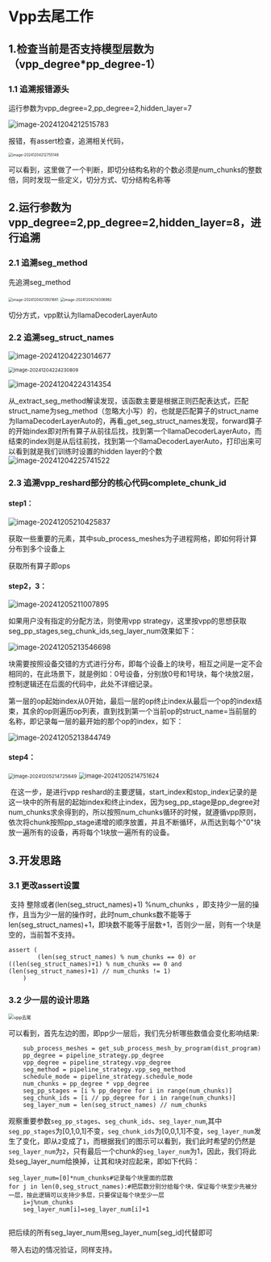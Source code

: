 # Vpp去尾工作

## 1.检查当前是否支持模型层数为（vpp_degree*pp_degree-1）

### 1.1 追溯报错源头

运行参数为vpp_degree=2,pp_degree=2,hidden_layer=7

![image-20241204212515783](images/image-20241204212515783.png)

报错，有assert检查，追溯相关代码，

<img src="images/image-20241204212755148.png" alt="image-20241204212755148" style="zoom: 50%;" />

可以看到，这里做了一个判断，即切分结构名称的个数必须是num_chunks的整数倍，同时发现一些定义，切分方式、切分结构名称等

## 2.运行参数为vpp_degree=2,pp_degree=2,hidden_layer=8，进行追溯

### 2.1 追溯seg_method

先追溯seg_method

<img src="images/image-20241204213921661.png" alt="image-20241204213921661" style="zoom: 50%;" />

<img src="images/image-20241204214306982.png" alt="image-20241204214306982" style="zoom:50%;" />

切分方式，vpp默认为llamaDecoderLayerAuto

### 2.2 追溯seg_struct_names

![image-20241204223014677](images/image-20241204223014677.png)

<img src="images/image-20241204224230809.png" alt="image-20241204224230809" style="zoom:67%;" />

![image-20241204224314354](images/image-20241204224314354.png)

​	从_extract_seg_method解读发现，该函数主要是根据正则匹配表达式，匹配struct_name为seg_method（忽略大小写）的，也就是匹配算子的struct_name为llamaDecoderLayerAuto的，再看_get_seg_struct_names发现，forward算子的开始index即对所有算子从前往后找，找到第一个llamaDecoderLayerAuto，而结束的index则是从后往前找，找到第一个llamaDecoderLayerAuto，打印出来可以看到就是我们训练时设置的hidden layer的个数![image-20241204225741522](images/image-20241204225741522.png)

### 2.3 追溯vpp_reshard部分的核心代码complete_chunk_id

#### step1：

![image-20241205210425837](images/image-20241205210425837.png)

​	获取一些重要的元素，其中sub_process_meshes为子进程网格，即如何将计算分布到多个设备上

获取所有算子即ops



#### step2，3：	

![image-20241205211007895](images/image-20241205211007895.png)

如果用户没有指定的分配方法，则使用vpp strategy，这里按vpp的思想获取seg_pp_stages,seg_chunk_ids,seg_layer_num效果如下：

![image-20241205213546698](images/image-20241205213546698.png)

​	块需要按照设备交错的方式进行分布，即每个设备上的块号，相互之间是一定不会相同的，在此场景下，就是例如：0号设备，分别放0号和1号块，每个块放2层，控制逻辑还在后面的代码中，此处不详细记录。

​	第一层的op起始index从0开始，最后一层的op终止index从最后一个op的index结束，其余的op则遍历op列表，直到找到第一个当前op的struct_name=当前层的名称，即记录每一层的最开始的那个op的index，如下：

![image-20241205213844749](images/image-20241205213844749.png)

#### step4：

<img src="images/image-20241205214725649.png" alt="image-20241205214725649" style="zoom:67%;" />

<img src="images/image-20241205214751624.png" alt="image-20241205214751624" style="zoom:80%;" />

​	在这一步，是进行vpp reshard的主要逻辑，start_index和stop_index记录的是这一块中的所有层的起始index和终止index，因为seg_pp_stage是pp_degree对num_chunks求余得到的，所以按照num_chunks循环的时候，就遵循vpp原则，依次将chunk按照pp_stage递增的顺序放置，并且不断循环，从而达到每个"0"块放一遍所有的设备，再将每个1块放一遍所有的设备。

## 3.开发思路



### 3.1 更改assert设置

​		支持 整除或者(len(seg_struct_names)+1) %num_chunks ，即支持少一层的操作，且当为少一层的操作时，此时num_chunks数不能等于len(seg_struct_names)+1，即块数不能等于层数+1，否则少一层，则有一个块是空的，当前暂不支持。

```
assert (
        (len(seg_struct_names) % num_chunks == 0) or ((len(seg_struct_names)+1) % num_chunks == 0 and (len(seg_struct_names)+1) // num_chunks != 1)
    )
```

### 3.2 少一层的设计思路

<img src="images/vpp去尾.png" alt="vpp去尾" style="zoom:65%;" />

​	可以看到，首先左边的图，即pp少一层后，我们先分析哪些数值会变化影响结果:

```
	sub_process_meshes = get_sub_process_mesh_by_program(dist_program)
    pp_degree = pipeline_strategy.pp_degree
    vpp_degree = pipeline_strategy.vpp_degree
    seg_method = pipeline_strategy.vpp_seg_method
    schedule_mode = pipeline_strategy.schedule_mode
    num_chunks = pp_degree * vpp_degree
    seg_pp_stages = [i % pp_degree for i in range(num_chunks)]
    seg_chunk_ids = [i // pp_degree for i in range(num_chunks)]
    seg_layer_num = len(seg_struct_names) // num_chunks
```

​	观察重要参数`seg_pp_stages`、`seg_chunk_ids`、`seg_layer_num`,其中`seg_pp_stages`为[0,1,0,1]不变，`seg_chunk_ids`为[0,0,1,1]不变，`seg_layer_num`发生了变化，即从`2`变成了`1`，而根据我们的图示可以看到，我们此时希望的仍然是`seg_layer_num`为`2`，只有最后一个chunk的`seg_layer_num`为1，因此，我们将此处seg_layer_num给换掉，让其和块对应起来，即如下代码：

```
seg_layer_num=[0]*num_chunks#记录每个块里面的层数
for j in len(0,seg_struct_names):#把层数分别分给每个块，保证每个块至少先被分一层，按此逻辑可以支持少多层，只要保证每个块至少一层
	i=j%num_chunks
	seg_layer_num[i]=seg_layer_num[i]+1
		
```

把后续的所有seg_layer_num用seg_layer_num[seg_id]代替即可

​	带入右边的情况验证，同样支持。
